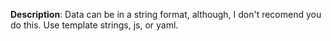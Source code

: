 __Description__: Data can be in a string format, although, I don't recomend you do this. Use template strings, js, or yaml.